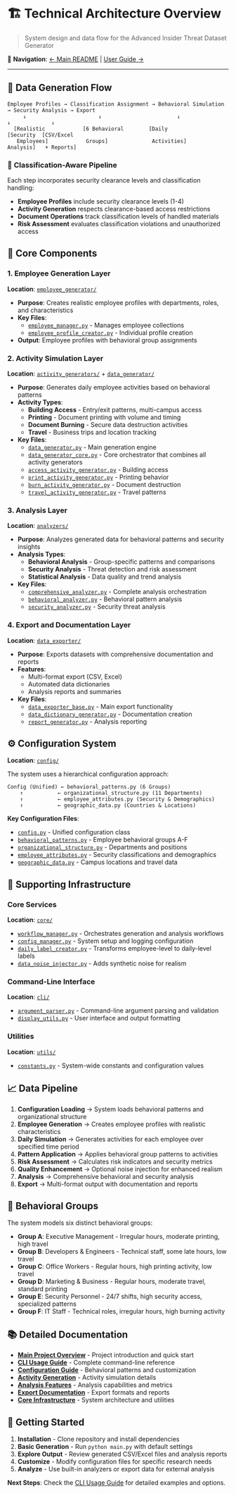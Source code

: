 # 🏗️ Technical Architecture Overview

> System design and data flow for the Advanced Insider Threat Dataset Generator

📖 **Navigation**: [← Main README](README.md) | [User Guide →](USER_GUIDE.md)

---

## 🔄 Data Generation Flow

```
Employee Profiles → Classification Assignment → Behavioral Simulation → Security Analysis → Export
     ↓                       ↓                        ↓                    ↓             ↓
  [Realistic            [6 Behavioral        [Daily           [Security  [CSV/Excel
   Employees]            Groups]              Activities]      Analysis]   + Reports]
```

### 🔐 **Classification-Aware Pipeline**
Each step incorporates security clearance levels and classification handling:
- **Employee Profiles** include security clearance levels (1-4)
- **Activity Generation** respects clearance-based access restrictions
- **Document Operations** track classification levels of handled materials
- **Risk Assessment** evaluates classification violations and unauthorized access

## 🎯 Core Components

### 1. Employee Generation Layer
**Location**: [`employee_generator/`](employee_generator/)
- **Purpose**: Creates realistic employee profiles with departments, roles, and characteristics
- **Key Files**: 
  - [`employee_manager.py`](employee_generator/employee_manager.py) - Manages employee collections
  - [`employee_profile_creator.py`](employee_generator/employee_profile_creator.py) - Individual profile creation
- **Output**: Employee profiles with behavioral group assignments

### 2. Activity Simulation Layer
**Location**: [`activity_generators/`](activity_generators/) + [`data_generator/`](data_generator/)
- **Purpose**: Generates daily employee activities based on behavioral patterns
- **Activity Types**:
  - **Building Access** - Entry/exit patterns, multi-campus access
  - **Printing** - Document printing with volume and timing
  - **Document Burning** - Secure data destruction activities
  - **Travel** - Business trips and location tracking
- **Key Files**: 
  - [`data_generator.py`](data_generator/data_generator.py) - Main generation engine
  - [`data_generator_core.py`](data_generator/data_generator_core.py) - Core orchestrator that combines all activity generators
  - [`access_activity_generator.py`](activity_generators/access_activity_generator.py) - Building access
  - [`print_activity_generator.py`](activity_generators/print_activity_generator.py) - Printing behavior
  - [`burn_activity_generator.py`](activity_generators/burn_activity_generator.py) - Document destruction
  - [`travel_activity_generator.py`](activity_generators/travel_activity_generator.py) - Travel patterns

### 3. Analysis Layer
**Location**: [`analyzers/`](analyzers/)
- **Purpose**: Analyzes generated data for behavioral patterns and security insights
- **Analysis Types**:
  - **Behavioral Analysis** - Group-specific patterns and comparisons
  - **Security Analysis** - Threat detection and risk assessment
  - **Statistical Analysis** - Data quality and trend analysis
- **Key Files**:
  - [`comprehensive_analyzer.py`](analyzers/comprehensive_analyzer.py) - Complete analysis orchestration
  - [`behavioral_analyzer.py`](analyzers/behavioral_analyzer.py) - Behavioral pattern analysis
  - [`security_analyzer.py`](analyzers/security_analyzer.py) - Security threat analysis

### 4. Export and Documentation Layer
**Location**: [`data_exporter/`](data_exporter/)
- **Purpose**: Exports datasets with comprehensive documentation and reports
- **Features**:
  - Multi-format export (CSV, Excel)
  - Automated data dictionaries
  - Analysis reports and summaries
- **Key Files**:
  - [`data_exporter_base.py`](data_exporter/data_exporter_base.py) - Main export functionality
  - [`data_dictionary_generator.py`](data_exporter/data_dictionary_generator.py) - Documentation creation
  - [`report_generator.py`](data_exporter/report_generator.py) - Analysis reporting

## ⚙️ Configuration System

**Location**: [`config/`](config/)

The system uses a hierarchical configuration approach:

```
Config (Unified) ← behavioral_patterns.py (6 Groups)
    ↑           ← organizational_structure.py (11 Departments)  
    ↑           ← employee_attributes.py (Security & Demographics)
    ↑           ← geographic_data.py (Countries & Locations)
```

**Key Configuration Files**:
- [`config.py`](config/config.py) - Unified configuration class
- [`behavioral_patterns.py`](config/behavioral_patterns.py) - Employee behavioral groups A-F
- [`organizational_structure.py`](config/organizational_structure.py) - Departments and positions
- [`employee_attributes.py`](config/employee_attributes.py) - Security classifications and demographics
- [`geographic_data.py`](config/geographic_data.py) - Campus locations and travel data

## 🔧 Supporting Infrastructure

### Core Services
**Location**: [`core/`](core/)
- [`workflow_manager.py`](core/workflow_manager.py) - Orchestrates generation and analysis workflows
- [`config_manager.py`](core/config_manager.py) - System setup and logging configuration
- [`daily_label_creator.py`](core/daily_label_creator.py) - Transforms employee-level to daily-level labels
- [`data_noise_injector.py`](core/data_noise_injector.py) - Adds synthetic noise for realism

### Command-Line Interface
**Location**: [`cli/`](cli/)
- [`argument_parser.py`](cli/argument_parser.py) - Command-line argument parsing and validation
- [`display_utils.py`](cli/display_utils.py) - User interface and output formatting

### Utilities
**Location**: [`utils/`](utils/)
- [`constants.py`](utils/constants.py) - System-wide constants and configuration values

## 📈 Data Pipeline

1. **Configuration Loading** → System loads behavioral patterns and organizational structure
2. **Employee Generation** → Creates employee profiles with realistic characteristics
3. **Daily Simulation** → Generates activities for each employee over specified time period
4. **Pattern Application** → Applies behavioral group patterns to activities
5. **Risk Assessment** → Calculates risk indicators and security metrics
6. **Quality Enhancement** → Optional noise injection for enhanced realism
7. **Analysis** → Comprehensive behavioral and security analysis
8. **Export** → Multi-format output with documentation and reports

## 🎯 Behavioral Groups

The system models six distinct behavioral groups:

- **Group A**: Executive Management - Irregular hours, moderate printing, high travel
- **Group B**: Developers & Engineers - Technical staff, some late hours, low travel
- **Group C**: Office Workers - Regular hours, high printing activity, low travel
- **Group D**: Marketing & Business - Regular hours, moderate travel, standard printing
- **Group E**: Security Personnel - 24/7 shifts, high security access, specialized patterns
- **Group F**: IT Staff - Technical roles, irregular hours, high burning activity

## 📚 Detailed Documentation

- **[Main Project Overview](README.md)** - Project introduction and quick start
- **[CLI Usage Guide](cli/README.md)** - Complete command-line reference
- **[Configuration Guide](config/README.md)** - Behavioral patterns and customization
- **[Activity Generation](activity_generators/README.md)** - Activity simulation details
- **[Analysis Features](analyzers/README.md)** - Analysis capabilities and metrics
- **[Export Documentation](data_exporter/README.md)** - Export formats and reports
- **[Core Infrastructure](core/README.md)** - System architecture and utilities

## 🤝 Getting Started

1. **Installation** - Clone repository and install dependencies
2. **Basic Generation** - Run `python main.py` with default settings
3. **Explore Output** - Review generated CSV/Excel files and analysis reports
4. **Customize** - Modify configuration files for specific research needs
5. **Analyze** - Use built-in analyzers or export data for external analysis

**Next Steps**: Check the [CLI Usage Guide](cli/README.md) for detailed examples and options.
